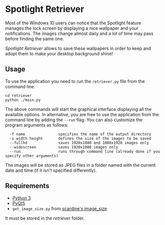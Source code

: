 # Spotlight Retriever

Most of the Windows 10 users can notice that the Spotlight feature manages the lock screen by displaying a nice wallpaper and your notifications. The images change almost daily and a lot of time may pass before finding the same one.

*Spotlight Retriever* allows to save these wallpapers in order to keep and adopt them to make your desktop background shine!



## Usage

To use the application you need to run the `retriever.py` file from the command line:

```
cd retriever
python ./main.py
```

The above commands will start the graphical interface displaying all the available options. In alternative, you are free to use the application from the command line by adding the `--run` flag. You can also customize the program arguments as follows:

```
  -f name          		specifies the name of the output directory
  -s width height  		defines the size of the images to be saved
  --fullhd         		saves 1920x1080 and 1080x1920 images only
  --widescreen     		saves 1920x1080 images only
  --run     			runs through command line (already done if you specify other arguments)
```

The images will be stored as JPEG files in a folder named with the current date and time (if it isn't specified differently).



## Requirements

- [Python 3](https://www.python.org)
- [PyQt5](https://pypi.org/project/PyQt5/)
- `get_image_size.py` from [scardine's image_size](https://github.com/scardine/image_size)

It must be stored in the *retriever* folder.